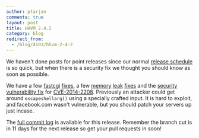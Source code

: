 ```yaml
---
author: ptarjan
comments: true
layout: post
title: HHVM 2.4.2
category: blog
redirect_from:
  - /blog/4103/hhvm-2-4-2
---
```


We haven't done posts for point releases since our normal [release schedule](https://github.com/facebook/hhvm/wiki/Release-Schedule) is so quick, but when there is a security fix we thought you should know as soon as possible.

<!--truncate-->

We have a few [fastcgi](https://github.com/facebook/hhvm/commit/603b5b5f8e14bdbed0a26a45c1f05cdefc7b9f04) [fixes](https://github.com/facebook/hhvm/commit/bebc94ec264af2d1f82b5ffa3c59c819ca498d4e), a few [memory](https://github.com/facebook/hhvm/commit/852b535f32b4ec4b654f6eb0ec6d208821b2751d) [leak](https://github.com/facebook/hhvm/commit/df72f91a279aabead36df552854c3371d889f224) [fixes](https://github.com/facebook/hhvm/commit/3fe1e4f45df4eafdc7e37e3d7dac673fc3915018) and the [security vulnerability fix](https://github.com/facebook/hhvm/commit/506a44194a9016406c752ad8e010c01aeffc18cc) for [CVE-2014-2208](http://www.cve.mitre.org/cgi-bin/cvename.cgi?name=2014-2208). Previously an attacker could get around `escapeshellarg()` using a specially crafted input. It is hard to exploit, and facebook.com wasn't vulnerable, but you should patch your servers up just incase.

The [full commit log](https://github.com/facebook/hhvm/commits/HHVM-2.4) is available for this release. Remember the branch cut is in 11 days for the next release so get your pull requests in soon!
